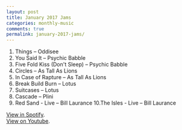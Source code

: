 ```yaml
---
layout: post
title: January 2017 Jams
categories: monthly-music
comments: true
permalink: january-2017-jams/
---
```


1. Things – Oddisee
2. You Said It – Psychic Babble
3. Five Fold Kiss (Don't Sleep) – Psychic Babble
4. Circles – As Tall As Lions
5. In Case of Rapture – As Tall As Lions
6. Break Build Burn – Lotus 
7. Suitcases – Lotus 
8. Cascade – Plini
9. Red Sand - Live – Bill Laurance
10.The Isles - Live – Bill Laurance

[View in Spotify][spotify].  
[View on Youtube][youtube].

[spotify]: https://open.spotify.com/user/fred.hohman/playlist/2eSbXWChcZ86avlk3XGXrJ "View in Spotify."
[youtube]: https://www.youtube.com/playlist?list=PL7t4sFPlrvYVLQzXDhiqsoatpz54_cj3o "View on Youtube."